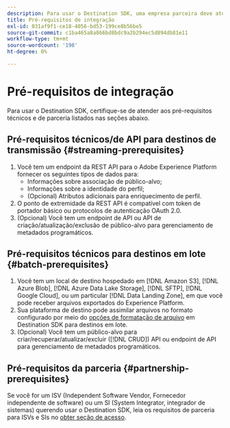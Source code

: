 ```yaml
---
description: Para usar o Destination SDK, uma empresa parceira deve atender aos pré-requisitos listados neste documento.
title: Pré-requisitos de integração
exl-id: 031af9f1-ce18-4056-bd53-199ce8b56be5
source-git-commit: c1ba465a8a866bd8bdc9a2b294ec5d894db81e11
workflow-type: tm+mt
source-wordcount: '198'
ht-degree: 0%

---
```


# Pré-requisitos de integração

Para usar o Destination SDK, certifique-se de atender aos pré-requisitos técnicos e de parceria listados nas seções abaixo.

## Pré-requisitos técnicos/de API para destinos de transmissão {#streaming-prerequisites}

1. Você tem um endpoint da REST API para o Adobe Experience Platform fornecer os seguintes tipos de dados para:
   * Informações sobre associação de público-alvo;
   * Informações sobre a identidade do perfil;
   * (Opcional) Atributos adicionais para enriquecimento de perfil.
2. O ponto de extremidade da REST API é compatível com token de portador básico ou protocolos de autenticação OAuth 2.0.
3. (Opcional) Você tem um endpoint de API ou API de criação/atualização/exclusão de público-alvo para gerenciamento de metadados programáticos.

## Pré-requisitos técnicos para destinos em lote {#batch-prerequisites}

1. Você tem um local de destino hospedado em [!DNL Amazon S3], [!DNL Azure Blob], [!DNL Azure Data Lake Storage], [!DNL SFTP], [!DNL Google Cloud], ou um particular [!DNL Data Landing Zone], em que você pode receber arquivos exportados do Experience Platform.
2. Sua plataforma de destino pode assimilar arquivos no formato configurado por meio do [opções de formatação de arquivo](functionality/destination-server/file-formatting.md) em Destination SDK para destinos em lote.
3. (Opcional) Você tem um público-alvo para criar/recuperar/atualizar/excluir ([!DNL CRUD]) API ou endpoint de API para gerenciamento de metadados programáticos.

## Pré-requisitos da parceria {#partnership-prerequisites}

Se você for um ISV (Independent Software Vendor, Fornecedor independente de software) ou um SI (System Integrator, integrador de sistemas) querendo usar o Destination SDK, leia os requisitos de parceria para ISVs e SIs no [obter seção de acesso](overview.md#get-access).
